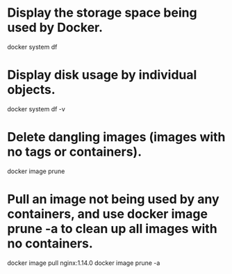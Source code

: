 # Display the storage space being used by Docker.
docker system df

# Display disk usage by individual objects.
docker system df -v

# Delete dangling images (images with no tags or containers).
docker image prune

# Pull an image not being used by any containers, and use docker image prune -a to clean up all images with no containers.
docker image pull nginx:1.14.0
docker image prune -a
